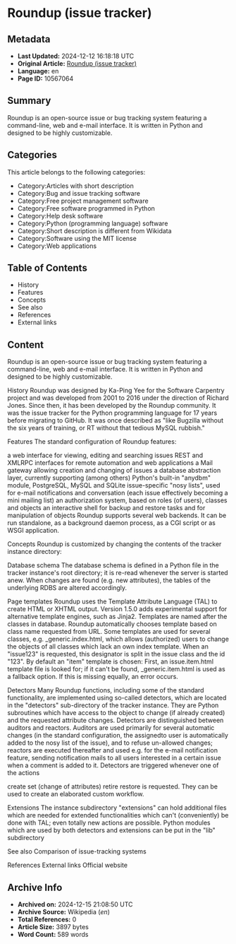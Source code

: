 # Roundup (issue tracker)

## Metadata
- **Last Updated:** 2024-12-12 16:18:18 UTC
- **Original Article:** [Roundup (issue tracker)](https://en.wikipedia.org/wiki/Roundup_(issue_tracker))
- **Language:** en
- **Page ID:** 10567064

## Summary
Roundup is an open-source issue or bug tracking system featuring a command-line, web and e-mail interface. It is written in Python and designed to be highly customizable.

## Categories
This article belongs to the following categories:

- Category:Articles with short description
- Category:Bug and issue tracking software
- Category:Free project management software
- Category:Free software programmed in Python
- Category:Help desk software
- Category:Python (programming language) software
- Category:Short description is different from Wikidata
- Category:Software using the MIT license
- Category:Web applications

## Table of Contents

- History
- Features
- Concepts
- See also
- References
- External links

## Content

Roundup is an open-source issue or bug tracking system featuring a command-line, web and e-mail interface. It is written in Python and designed to be highly customizable.

History
Roundup was designed by Ka-Ping Yee for the Software Carpentry project and was developed from 2001 to 2016 under the direction of Richard Jones. Since then, it has been developed by the Roundup community. It was the issue tracker for the Python programming language for 17 years before migrating to GitHub. It was once described as "like Bugzilla without the six years of training, or RT without that tedious MySQL rubbish."

Features
The standard configuration of Roundup features:

a web interface for viewing, editing and searching issues
REST and XMLRPC interfaces for remote automation and web applications
a Mail gateway allowing creation and changing of issues
a database abstraction layer, currently supporting (among others) Python's built-in "anydbm" module, PostgreSQL, MySQL and SQLite
issue-specific "nosy lists", used for e-mail notifications and conversation (each issue effectively becoming a mini mailing list) 
an authorization system, based on roles (of users), classes and objects
an interactive shell for backup and restore tasks and for manipulation of objects
Roundup supports several web backends. It can be run standalone, as a background daemon process, as a CGI script or as WSGI application.

Concepts
Roundup is customized by changing the contents of the tracker instance directory:

Database schema
The database schema is defined in a Python file in the tracker instance's root directory; it is
re-read whenever the server is started anew. When changes are found (e.g. new attributes), the tables of the underlying RDBS are altered accordingly.

Page templates
Roundup uses the Template Attribute Language (TAL) to create HTML or XHTML output. Version 1.5.0 adds experimental support for alternative template engines, such as Jinja2.
Templates are named after the classes in database. Roundup automatically chooses template based on class name requested from URL. Some templates are used for several classes, e.g. _generic.index.html, which allows (authorized) users to change the objects of all classes which lack an own index template.
When an "issue123" is requested, this designator is split in the issue class and the id "123". By default an "item" template is chosen: First, an issue.item.html template file is looked for; if it can't be found, _generic.item.html is used as a fallback option. If this is missing equally, an error occurs.

Detectors
Many Roundup functions, including some of the standard functionality, are implemented using so-called detectors, which are located in the "detectors" sub-directory of the tracker instance. They are Python subroutines which have access to the object to change (if already created) and the requested attribute changes.
Detectors are distinguished between auditors and reactors. Auditors are used primarily for several automatic changes (in the standard configuration, the assignedto user is automatically added to the nosy list of the issue), and to refuse un-allowed changes; reactors are executed thereafter and used e.g. for the e-mail notification feature, sending notification mails to all users interested in a certain issue when a comment is added to it.
Detectors are triggered whenever one of the actions

create
set (change of attributes)
retire
restore
is requested. They can be used to create an elaborated custom workflow.

Extensions
The instance subdirectory "extensions" can hold additional files which are needed for extended functionalities which can't (conveniently) be done with TAL; even totally new actions are possible.
Python modules which are used by both detectors and extensions can be put in the "lib" subdirectory

See also
Comparison of issue-tracking systems

References
External links
Official website

## Archive Info
- **Archived on:** 2024-12-15 21:08:50 UTC
- **Archive Source:** Wikipedia (_en_)
- **Total References:** 0
- **Article Size:** 3897 bytes
- **Word Count:** 589 words
